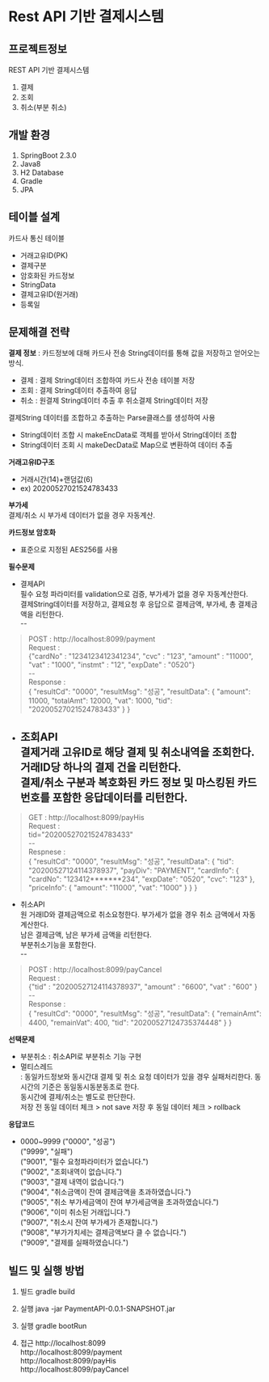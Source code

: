 # Rest API 기반 결제시스템
## 프로젝트정보
REST API 기반 결제시스템
1. 결제
2. 조회
3. 취소(부분 취소)

## 개발 환경
1. SpringBoot 2.3.0
2. Java8
3. H2 Database
4. Gradle
5. JPA  

## 테이블 설계
카드사 통신 테이블
- 거래고유ID(PK)
- 결제구분
- 암호화된 카드정보
- StringData
- 결제고유ID(원거래)
- 등록일

## 문제해결 전략
**결제 정보** : 카드정보에 대해 카드사 전송 String데이터를 통해 값을 저장하고 얻어오는 방식.
- 결제 : 결제 String데이터 조합하여 카드사 전송 테이블 저장
- 조회 : 결제 String데이터 추출하여 응답
- 취소 : 원결제 String데이터 추출 후 취소결제 String데이터 저장

결제String 데이터를 조합하고 추출하는 Parse클래스를 생성하여 사용
- String데이터 조합 시 makeEncData로 객체를 받아서 String데이터 조합
- String데이터 조회 시 makeDecData로 Map으로 변환하여 데이터 추출

**거래고유ID구조**
- 거래시간(14)+랜덤값(6)
- ex) 20200527021524783433  

**부가세**  
결제/취소 시 부가세 데이터가 없을 경우 자동계산.

**카드정보 암호화**
- 표준으로 지정된 AES256를 사용

**필수문제**
- 결제API  
필수 요청 파라미터를 validation으로 검증, 부가세가 없을 경우 자동계산한다.  
결제String데이터를 저장하고, 결제요청 후 응답으로 결제금액, 부가세, 총 결제금액을 리턴한다.  
--  
> POST : http://localhost:8099/payment           
 Request :     
{"cardNo" : "1234123412341234", "cvc" : "123", "amount" : "11000", "vat" : "1000", "instmt" : "12", "expDate" : "0520"}  
--  
Response :       
{
    "resultCd": "0000",
    "resultMsg": "성공",
    "resultData": {
        "amount": 11000,
        "totalAmt": 12000,
        "vat": 1000,
        "tid": "20200527021524783433"
    }
}
  
- 조회API  
결제거래 고유ID로 해당 결제 및 취소내역을 조회한다. 거래ID당 하나의 결제 건을 리턴한다.  
결제/취소 구분과 복호화된 카드 정보 및 마스킹된 카드번호를 포함한 응답데이터를 리턴한다.    
  --  
> GET : http://localhost:8099/payHis  
Request  :   
tid="20200527021524783433"  
--  
Respnese  :     
{
    "resultCd": "0000",
    "resultMsg": "성공",
    "resultData": {
        "tid": "20200527124114378937",
        "payDiv": "PAYMENT",
        "cardInfo": {
            "cardNo": "123412*******234",
            "expDate": "0520",
            "cvc": "123"
        },
        "priceInfo": {
            "amount": "11000",
            "vat": "1000"
        }
    }
}


- 취소API  
원 거래ID와 결제금액으로 취소요청한다. 부가세가 없을 경우 취소 금액에서 자동 계산한다.  
남은 결제금액, 남은 부가세 금액을 리턴한다.  
부분취소기능을 포함한다.  
--  
> POST : http://localhost:8099/payCancel        
Request :     
{"tid" : "20200527124114378937", "amount" : "6600", "vat" : "600" }  
--  
Response :      
{
    "resultCd": "0000",
    "resultMsg": "성공",
    "resultData": {
        "remainAmt": 4400,
        "remainVat": 400,
        "tid": "20200527124735374448"
    }
}


**선택문제**
- 부분취소
 : 취소API로 부분취소 기능 구현  
- 멀티스레드  
 : 동일카드정보와 동시간대 결제 및 취소 요청 데이터가 있을 경우 실패처리한다. 동시간의 기준은 동일동시동분동초로 한다.  
 동시간에 결제/취소는 별도로 판단한다.    
 저장 전 동일 데이터 체크 > not save 
 저장 후 동일 데이터 체크 > rollback  
 

**응답코드**
- 0000~9999
("0000", "성공")  
("9999", "실패")  
("9001", "필수 요청파라미터가 없습니다.")  
("9002", "조회내역이 없습니다.")  
("9003", "결제 내역이 없습니다.")  
("9004", "취소금액이 잔여 결제금액을 초과하였습니다.")  
("9005", "취소 부가세금액이 잔여 부가세금액을 초과하였습니다.")  
("9006", "이미 취소된 거래입니다.")  
("9007", "취소시 잔여 부가세가 존재합니다.")  
("9008", "부가가치세는 결제금액보다 클 수 없습니다.")    
("9009", "결제를 실패하였습니다.")

## 빌드 및 실행 방법

1. 빌드
gradle build
 
2. 실행
java -jar PaymentAPI-0.0.1-SNAPSHOT.jar

3. 실행
gradle bootRun

4. 접근
http://localhost:8099  
http://localhost:8099/payment  
http://localhost:8099/payHis  
http://localhost:8099/payCancel  
